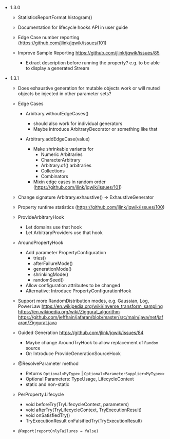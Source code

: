 - 1.3.0

    - StatisticsReportFormat.histogram()

    - Documentation for lifecycle hooks API in user guide
    
    - Edge Case number reporting (https://github.com/jlink/jqwik/issues/101)
    
    - Improve Sample Reporting
      https://github.com/jlink/jqwik/issues/85
      - Extract description before running the property?
        e.g. to be able to display a generated Stream
        
- 1.3.1

    - Does exhaustive generation for mutable objects work or will muted objects be injected
      in other parameter sets?

    - Edge Cases
        - Arbitrary.withoutEdgeCases() 
            - should also work for individual generators
            - Maybe introduce ArbitraryDecorator or something like that
        
        - Arbitrary.addEdgeCase(value) 
            - Make shrinkable variants for
                - Numeric Arbitraries
                - CharacterArbitrary
                - Arbitrary.of() arbitraries
                - Collections
                - Combinators
            - Mixin edge cases in random order (https://github.com/jlink/jqwik/issues/101)

    - Change signature Arbitrary.exhaustive() -> ExhaustiveGenerator
    
    - Property runtime statistics (https://github.com/jlink/jqwik/issues/100)

    - ProvideArbitraryHook
        - Let domains use that hook
        - Let ArbitraryProviders use that hook
        
    - AroundPropertyHook
        - Add parameter PropertyConfiguration
            - tries()
            - afterFailureMode()
            - generationMode()
            - shrinkingMode()
            - randomSeed()
        - Allow configuration attributes to be changed
        - Alternative: Introduce PropertyConfigurationHook
    
    - Support more RandomDistribution modes, e.g. Gaussian, Log, PowerLaw
        https://en.wikipedia.org/wiki/Inverse_transform_sampling
        https://en.wikipedia.org/wiki/Ziggurat_algorithm
        https://github.com/jeffhain/jafaran/blob/master/src/main/java/net/jafaran/Ziggurat.java

    - Guided Generation
      https://github.com/jlink/jqwik/issues/84
      - Maybe change AroundTryHook to allow replacement of `Random` source
      - Or: Introduce ProvideGenerationSourceHook
      
    - @ResolveParameter method
        - Returns `Optional<MyType>` | `Optional<ParameterSupplier<MyType>>`
        - Optional Parameters: TypeUsage, LifecycleContext
        - static and non-static

    - PerProperty.Lifecycle
        - void beforeTry(TryLifecycleContext, parameters)
        - void afterTry(TryLifecycleContext, TryExecutionResult)
        - void onSatisfiedTry()
        - TryExecutionResult onFalsifiedTry(TryExecutionResult)

    - `@Report(reportOnlyFailures = false)`

